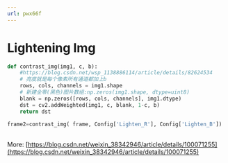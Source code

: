 ```yaml
---
url: pwx66f
---
```


# Lightening Img



```python
def contrast_img(img1, c, b):
    #https://blog.csdn.net/wsp_1138886114/article/details/82624534
    # 亮度就是每个像素所有通道都加上b
    rows, cols, channels = img1.shape
    # 新建全零(黑色)图片数组:np.zeros(img1.shape, dtype=uint8)
    blank = np.zeros([rows, cols, channels], img1.dtype)
    dst = cv2.addWeighted(img1, c, blank, 1-c, b)
    return dst

frame2=contrast_img( frame, Config['Lighten_R'], Config['Lighten_B'])
```

<br />More: [https://blog.csdn.net/weixin_38342946/article/details/100071255](https://blog.csdn.net/weixin_38342946/article/details/100071255)
 
